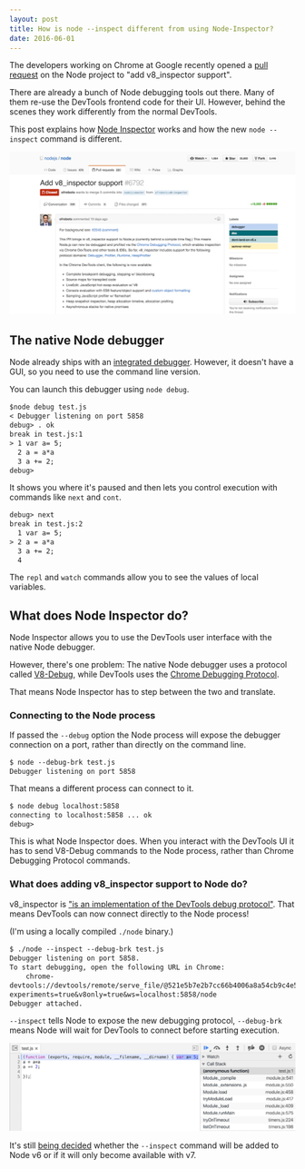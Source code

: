 ```yaml
---
layout: post
title: How is node --inspect different from using Node-Inspector?
date: 2016-06-01
---
```


The developers working on Chrome at Google recently opened a [pull request](https://github.com/nodejs/node/pull/6792) on the Node project to "add v8_inspector support".

There are already a bunch of Node debugging tools out there. Many of them re-use the DevTools frontend code for their UI. However, behind the scenes they work differently from the normal DevTools.

This post explains how [Node Inspector](https://github.com/node-inspector/node-inspector) works and how the new `node --inspect` command is different.

![Screenshot of pull request](/img/blog/v8-inspector-support/pull-request.png)

## The native Node debugger

Node already ships with an [integrated debugger](https://nodejs.org/api/debugger.html). However, it doesn't have a GUI, so you need to use the command line version.

You can launch this debugger using `node debug`.

```
$node debug test.js
< Debugger listening on port 5858
debug> . ok
break in test.js:1
> 1 var a= 5;
  2 a = a*a
  3 a += 2;
debug>
```

It shows you where it's paused and then lets you control execution with commands like `next` and `cont`.

```
debug> next
break in test.js:2
  1 var a= 5;
> 2 a = a*a
  3 a += 2;
  4
```

The `repl` and `watch` commands allow you to see the values of local variables.

## What does Node Inspector do?

Node Inspector allows you to use the DevTools user interface with the native Node debugger.

However, there's one problem: The native Node debugger uses a protocol called [V8-Debug](https://github.com/v8/v8/wiki/Debugging-Protocol), while DevTools uses the [Chrome Debugging Protocol](http://chromedevtools.github.io/debugger-protocol-viewer/tot/Debugger/).

That means Node Inspector has to step between the two and translate.

### Connecting to the Node process

If passed the `--debug` option the Node process will expose the debugger connection on a port, rather than directly on the command line.

```
$ node --debug-brk test.js
Debugger listening on port 5858
```

That means a different process can connect to it.

```
$ node debug localhost:5858
connecting to localhost:5858 ... ok
debug>
```

This is what Node Inspector does. When you interact with the DevTools UI it has to send V8-Debug commands to the Node process, rather than Chrome Debugging Protocol commands.

### What does adding v8_inspector support to Node do?

v8_inspector is ["is an implementation of the DevTools debug protocol"](https://github.com/nodejs/node/pull/6792#issuecomment-219570244). That means DevTools can now connect directly to the Node process!

(I'm using a locally compiled `./node` binary.)

```
$ ./node --inspect --debug-brk test.js
Debugger listening on port 5858.
To start debugging, open the following URL in Chrome:
    chrome-devtools://devtools/remote/serve_file/@521e5b7e2b7cc66b4006a8a54cb9c4e57494a5ef/inspector.html?experiments=true&v8only=true&ws=localhost:5858/node
Debugger attached.
```

`--inspect` tells Node to expose the new debugging protocol, `--debug-brk` means Node will wait for DevTools to connect before starting execution.

![Debugging a Node process directly using DevTools](/img/blog/v8-inspector-support/debug.png)

It's still [being decided](https://github.com/nodejs/node/issues/7072) whether the `--inspect` command will be added to Node v6 or if it will only become available with v7.
